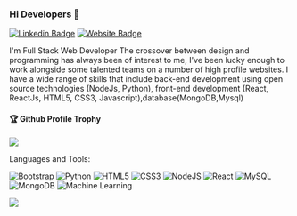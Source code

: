 ### Hi Developers 👋


[![Linkedin Badge](https://img.shields.io/badge/-Hemal-blue?style=flat-square&logo=Linkedin&logoColor=white&link=https://www.linkedin.com/in/hemal--01629954/)](https://www.linkedin.com/in/hemal-kachhadiya-725a61223/) [![Website Badge](https://img.shields.io/badge/StackOverflow-Hemal-yellow)](https://stackoverflow.com/users/18257355/kachhadiya-hemal)



I'm
Full Stack Web Developer
The crossover between design and programming has always been of interest to me, I've been lucky enough to work alongside some talented teams on a number of high profile websites. I have a wide range of skills that include back-end development using open source technologies (NodeJs, Python), front-end development (React, ReactJs, HTML5, CSS3, Javascript),database(MongoDB,Mysql)



<div>
  <h4>🏆 Github Profile Trophy</h4>
  <a href="https://github.com/ryo-ma/github-profile-trophy">
    <img src="https://github-profile-trophy.vercel.app/?username=hemalkachhadiya09&column=7"/>
  </a>
</div>

Languages and Tools: 

 <img alt="Bootstrap" src="https://img.shields.io/badge/bootstrap-%23563D7C.svg?style=flat-square&logo=bootstrap&logoColor=white"/> <img alt="Python" src="https://img.shields.io/badge/python-%23ED8B00.svg?style=flat-square&logo=python&logoColor=white"/> <img alt="HTML5" src="https://img.shields.io/badge/html5-%23E34F26.svg?style=flat-square&logo=html5&logoColor=white"/> <img alt="CSS3" src="https://img.shields.io/badge/css3-%231572B6.svg?style=flat-square&logo=css3&logoColor=white"/> <img alt="NodeJS" src="https://img.shields.io/badge/node.js-%2343853D.svg?style=flat-square&logo=node-dot-js&logoColor=white"/> <img alt="React" src="https://img.shields.io/badge/react-%2320232a.svg?style=flat-square&logo=react&logoColor=%2361DAFB"/>  <img alt="MySQL" src="https://img.shields.io/badge/mysql-%2300f.svg?style=flat-square&logo=mysql&logoColor=white"/> <img alt="MongoDB" src ="https://img.shields.io/badge/MongoDB-%234ea94b.svg?style=flat-square&logo=mongodb&logoColor=white"/> <img alt="Machine Learning" src="https://img.shields.io/badge/machine%20learning-%23ED8B00.svg?style=flat-square&logo=machine%20learning&logoColor=white"/>
 

![](https://activity-graph.herokuapp.com/graph?username=hemalkachhadiya09&theme=react-dark&area=true)
<!--
**hemalkachhadiya09/hemalkachhadiya09** is a ✨ _special_ ✨ repository because its `README.md` (this file) appears on your GitHub profile.

Here are some ideas to get you started:

- 🔭 I’m currently working on ...
- 🌱 I’m currently learning ...
- 👯 I’m looking to collaborate on ...
- 🤔 I’m looking for help with ...
- 💬 Ask me about ...
- 📫 How to reach me: ...
- 😄 Pronouns: ...
- ⚡ Fun fact: .....

-->
